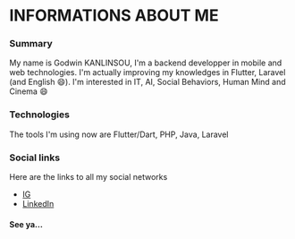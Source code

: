 # INFORMATIONS ABOUT ME

### Summary

My name is Godwin KANLINSOU, I'm a backend developper in mobile and web technologies. I'm actually improving my knowledges in Flutter, Laravel (and English :smile:). I'm interested in IT, AI, Social Behaviors, Human Mind and Cinema :smile:

### Technologies

The tools I'm using now are Flutter/Dart, PHP, Java, Laravel

### Social links

Here are the links to all my social networks

- [IG](https://www.instagram.com/godwindows_/)
- [LinkedIn](https://linkedin.com/in/godwin-kanlinsou-a3133823b)


#### See ya...

